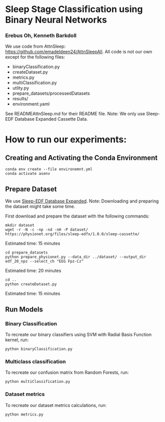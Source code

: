 # Sleep Stage Classification using Binary Neural Networks
### Erebus Oh, Kenneth Barkdoll

We use code from AttnSleep: https://github.com/emadeldeen24/AttnSleepAll. All code is not our own except for the following files:
- binaryClassification.py
- createDataset.py
- metrics.py
- multiClassification.py
- utlity.py
- prepare_datasets/processedDatasets
- results/
- environment.yaml

See READMEAttnSleep.md for their README file. Note: We only use Sleep-EDF Database Expanded Cassette Data.

# How to run our experiments:

## Creating and Activating the Conda Environment
```
conda env create --file environemnt.yml
conda activate asenv
```

## Prepare Dataset
We use [Sleep-EDF Database Expanded](https://www.physionet.org/content/sleep-edfx/1.0.0/).
Note: Downloading and preparing the dataset might take some time.

First download and prepare the dataset with the following commands:
```
mkdir dataset
wget -r -N -c -np -nd -nH -P dataset/ https://physionet.org/files/sleep-edfx/1.0.0/sleep-cassette/
```
Estimated time: 15 minutes
```
cd prepare_datasets
python prepare_physionet.py --data_dir ../dataset/ --output_dir edf_20_npz --select_ch "EEG Fpz-Cz"
```
Estimated time: 20 minutes
```
cd ..
python createDataset.py
```
Estimated time: 15 minutes

## Run Models

### Binary Classification
To recreate our binary classifiers using SVM with Radial Basis Function kernel, run:
```
python binaryClassification.py
```

### Multiclass classification
To recreate our confusion matrix from Random Forests, run:
```
python multiClassification.py
```

### Dataset metrics
To recreate our dataset metrics calculations, run:
```
python metrics.py
```
